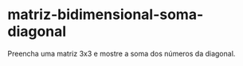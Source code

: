 # matriz-bidimensional-soma-diagonal
Preencha uma matriz 3x3 e mostre a soma dos números da diagonal.
